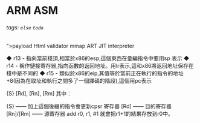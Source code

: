 # **ARM ASM**
###### tags: `else` `todo`
">payload
Html validator
mmap ART JIT interpreter

◆ r13 - 指向當前棧頂,相當於x86的esp,這個東西在彙編指令中要用sp 表示
◆ r14 - 稱作鏈接寄存器,指向函數的返回地址。用lr表示,這和x86將返回地址保存在棧中是不同的
◆ r15 - 類似於x86的eip,其值等於當前正在執行的指令的地址+8(因為在取址和執行之間多了一個譯碼的階段),這個用pc表示

{S} [Rd], [Rn], [Rm]
其中：

{S} —— 加上這個後綴的指令會更新cpsr 寄存器
[Rd] —— 目的寄存器
[Rn]/[Rm] —— 源寄存器
add r0, r1, #1
就會把r1+1的結果存放到r0中。
